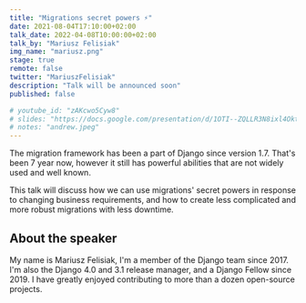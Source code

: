 ```yaml
---
title: "Migrations secret powers ⚡"
date: 2021-08-04T17:10:00+02:00
talk_date: 2022-04-08T10:00:00+02:00
talk_by: "Mariusz Felisiak"
img_name: "mariusz.png"
stage: true
remote: false
twitter: "MariuszFelisiak"
description: "Talk will be announced soon"
published: false

# youtube_id: "zAKcwo5Cyw8"
# slides: "https://docs.google.com/presentation/d/1OTI--ZQLLR3N8ixl4OktEwbXfiau_0BNXicl_3j5uYc/edit?usp=sharing"
# notes: "andrew.jpeg"
---
```


The migration framework has been a part of Django since version 1.7.
That's been 7 year now, however it still has powerful abilities that
are not widely used and well known.

This talk will discuss how we can use migrations' secret powers in response to
changing business requirements, and how to create less complicated and more robust
migrations with less downtime.

## About the speaker

My name is Mariusz Felisiak, I'm a member of the Django team since 2017. I'm also the
Django 4.0 and 3.1 release manager, and a Django Fellow since 2019. I have
greatly enjoyed contributing to more than a dozen open-source projects.

